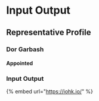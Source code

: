 # Input Output

## Representative Profile

### Dor Garbash 

#### Appointed

### Input Output

{% embed url="https://iohk.io/" %}



